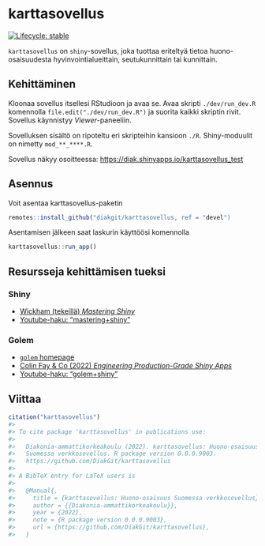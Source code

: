 
<!-- README.md is generated from README.Rmd. Please edit that file -->

# karttasovellus

<!-- badges: start -->

[![Lifecycle:
stable](https://img.shields.io/badge/lifecycle-stable-brightgreen.svg)](https://lifecycle.r-lib.org/articles/stages.html#stable)
<!-- badges: end -->

`karttasovellus` on `shiny`-sovellus, joka tuottaa eriteltyä tietoa
huono-osaisuudesta hyvinvointialueittain, seutukunnittain tai
kunnittain.

## Kehittäminen

Kloonaa sovellus itsellesi RStudioon ja avaa se. Avaa skripti
`./dev/run_dev.R` komennolla `file.edit("./dev/run_dev.R")` ja suorita
kaikki skriptin rivit. Sovellus käynnistyy *Viewer*-paneeliin.

Sovelluksen sisältö on ripoteltu eri skripteihin kansioon `./R`.
Shiny-moduulit on nimetty `mod_**_****.R`.

Sovellus näkyy osoitteessa:
<https://diak.shinyapps.io/karttasovellus_test>

## Asennus

Voit asentaa karttasovellus-paketin

``` r
remotes::install_github("diakgit/karttasovellus, ref = "devel") 
```

Asentamisen jälkeen saat laskurin käyttöösi komennolla

``` r
karttasovellus::run_app()
```

## Resursseja kehittämisen tueksi

### Shiny

-   [Wickham (tekeillä) *Mastering Shiny*](https://mastering-shiny.org/)
-   [Youtube-haku:
    “mastering+shiny”](https://www.youtube.com/results?search_query=mastering+shiny)

### Golem

-   [`golem` homepage](https://thinkr-open.github.io/golem/)
-   [Colin Fay & Co (2022) *Engineering Production-Grade Shiny
    Apps*](https://engineering-shiny.org/)
-   [Youtube-haku:
    “golem+shiny”](https://www.youtube.com/results?search_query=golem+shiny)

## Viittaa

``` r
citation("karttasovellus")
#> 
#> To cite package 'karttasovellus' in publications use:
#> 
#>   Diakonia-ammattikorkeakoulu (2022). karttasovellus: Huono-osaisuus
#>   Suomessa verkkosovellus. R package version 0.0.0.9003.
#>   https://github.com/DiakGit/karttasovellus
#> 
#> A BibTeX entry for LaTeX users is
#> 
#>   @Manual{,
#>     title = {karttasovellus: Huono-osaisuus Suomessa verkkosovellus},
#>     author = {{Diakonia-ammattikorkeakoulu}},
#>     year = {2022},
#>     note = {R package version 0.0.0.9003},
#>     url = {https://github.com/DiakGit/karttasovellus},
#>   }
```
